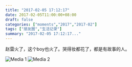 ```yaml
---
title: "2017-02-05 17:12:17"
date: 2017-02-05T11:00:00+08:00
draft: false
categories: ["moments","2017","2017-02"]
tags: ["朋友圈","生活记录"]
summary: "2017-02-05 17:12:17..."
---
```


赵雷火了，这个boy也火了。哭得妆都花了，都是有故事的人。

![Media 1](/Moments/photos/2017-02-05/201702051712170.jpg)
![Media 2](/Moments/photos/2017-02-05/201702051712171.jpg)

